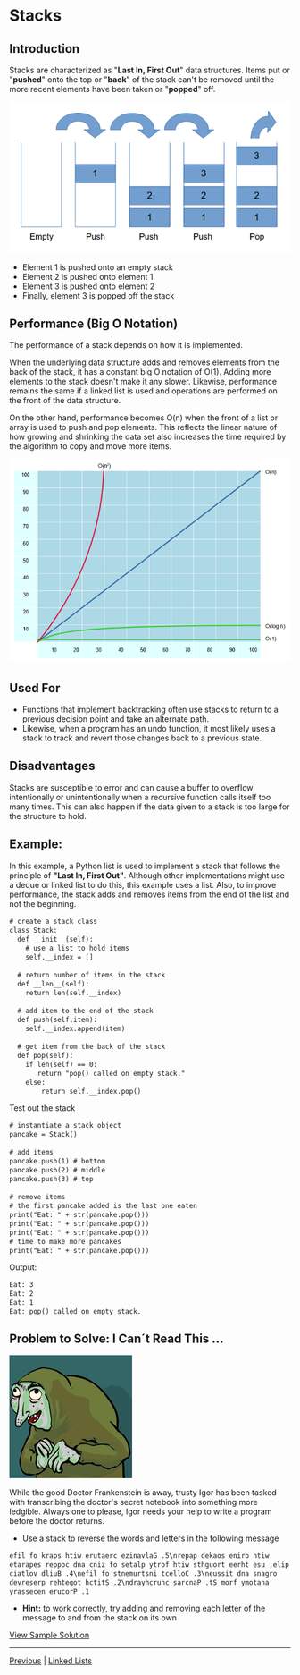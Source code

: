 # Stacks

## Introduction
Stacks are characterized as "**Last In, First Out**" data structures. Items put or "**pushed**" onto the top or "**back**" of the stack can't be removed until the more recent elements have been taken or "**popped**" off.

![image](images/stack.png)

+ Element 1 is pushed onto an empty stack
+ Element 2 is pushed onto element 1
+ Element 3 is pushed onto element 2
+ Finally, element 3 is popped off the stack

## Performance (Big O Notation)
The performance of a stack depends on how it is implemented. 

When the underlying data structure adds and removes elements from the back of the stack, it has a constant big O notation of O(1). Adding more elements to the stack doesn't make it any slower. Likewise, performance remains the same if a linked list is used and operations are performed on the front of the data structure.

On the other hand, performance becomes O(n) when the front of a list or array is used to push and pop elements. This reflects the linear nature of how growing and shrinking the data set also increases the time required by the algorithm to copy and move more items.

![image](images/bigo.png)

## Used For
+ Functions that implement backtracking often use stacks to return to a previous decision point and take an alternate path. 
+ Likewise, when a program has an undo function, it most likely uses a stack to track and revert those changes back to a previous state.

## Disadvantages
Stacks are susceptible to error and can cause a buffer to overflow intentionally or unintentionally when a recursive function calls itself too many times. This can also happen if the data given to a stack is too large for the structure to hold.

## Example: 
In this example, a Python list is used to implement a stack that follows the principle of **"Last In, First Out"**. Although other implementations might use a deque or linked list to do this, this example uses a list. Also, to improve performance, the stack adds and removes items from the end of the list and not the beginning.

```
# create a stack class
class Stack:
  def __init__(self):
    # use a list to hold items
    self.__index = []

  # return number of items in the stack
  def __len__(self):
    return len(self.__index)

  # add item to the end of the stack
  def push(self,item):
    self.__index.append(item)

  # get item from the back of the stack
  def pop(self):
    if len(self) == 0:
       return "pop() called on empty stack."
    else:
        return self.__index.pop()
```

Test out the stack
```
# instantiate a stack object
pancake = Stack()

# add items
pancake.push(1) # bottom
pancake.push(2) # middle
pancake.push(3) # top

# remove items
# the first pancake added is the last one eaten
print("Eat: " + str(pancake.pop()))
print("Eat: " + str(pancake.pop()))
print("Eat: " + str(pancake.pop()))
# time to make more pancakes
print("Eat: " + str(pancake.pop()))
```

Output:
```
Eat: 3
Eat: 2
Eat: 1
Eat: pop() called on empty stack.
```
## Problem to Solve: I Can´t Read This ...

![image](images/igor.webp)

While the good Doctor Frankenstein is away, trusty Igor has been tasked with transcribing the doctor's secret notebook into something more ledgible. Always one to please, Igor needs your help to write a program before the doctor returns.

+ Use a stack to reverse the words and letters in the following message

```
efil fo kraps htiw erutaerc ezinavlaG .5\nrepap dekaos enirb htiw etarapes reppoc dna cniz fo setalp ytrof htiw sthguort eerht esu ,elip ciatlov dliuB .4\nefil fo stnemurtsni tcelloC .3\neussit dna snagro devreserp rehtegot hctitS .2\ndrayhcruhc sarcnaP .tS morf ymotana yrassecen erucorP .1
```
 
+ **Hint:** to work correctly, try adding and removing each letter of the message to and from the stack on its own

[View Sample Solution](solution_stack.py)

---
[Previous](0-welcome.md) | [Linked Lists](2-linked.md)